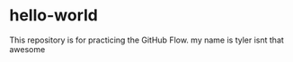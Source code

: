 # hello-world
This repository is for practicing the GitHub Flow.
my name is tyler isnt that awesome
